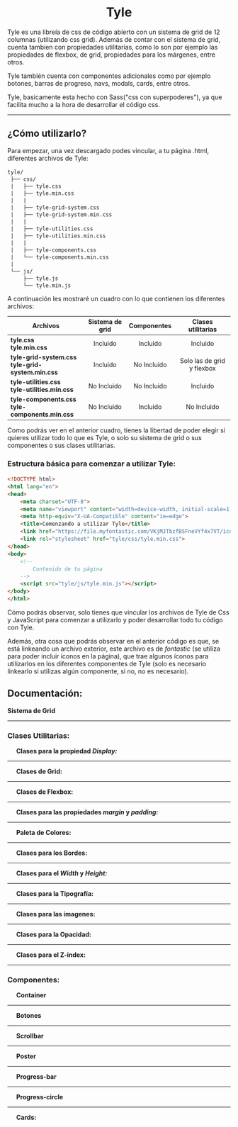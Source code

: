 <h1 align="center">Tyle</h1>
 Tyle es una libreía de css de código abierto con un sistema de grid de 12 columnas (utilizando css grid). Además de contar con el sistema de  grid, cuenta tambien con propiedades utilitarias, como lo son por ejemplo las propiedades de flexbox, de grid, propiedades para los márgenes, entre otros.
 
 Tyle también cuenta con componentes adicionales como por ejemplo botones, barras de progreso, navs, modals, cards, entre otros.

 Tyle, basicamente esta hecho con Sass("css con superpoderes"), ya que facilita mucho a la hora de desarrollar el código css.
 
---

## ¿Cómo utilizarlo?
 Para empezar, una vez descargado podes vincular, a tu página .html, diferentes archivos de Tyle:
 ```
 tyle/ 
  ├── css/
  |   ├── tyle.css
  |   ├── tyle.min.css
  |   |
  |   ├── tyle-grid-system.css
  |   ├── tyle-grid-system.min.css
  |   |
  |   ├── tyle-utilities.css
  |   ├── tyle-utilities.min.css
  |   |
  |   ├── tyle-components.css
  |   └── tyle-components.min.css
  |
  └── js/
      ├── tyle.js
      └── tyle.min.js
 ```
 A continuación les mostraré un cuadro con lo que contienen los diferentes archivos:
 
 |                       Archivos                          | Sistema de grid  | Componentes |     Clases utilitarias     |
 | ------------------------------------------------------- |:---------------: | :---------: | :------------------------: |
 | **tyle.css**<br>**tyle.min.css**                        |     Incluido     |  Incluido   |          Incluido          |
 | **tyle-grid-system.css**<br>**tyle-grid-system.min.css**|     Incluido     | No Incluido | Solo las de grid y flexbox |
 | **tyle-utilities.css**<br>**tyle-utilities.min.css**    |    No Incluido   | No Incluido |          Incluido          |
 | **tyle-components.css**<br>**tyle-components.min.css**  |    No Incluido   |   Incluido  |         No Incluido        |
 
 Como podrás ver en el anterior cuadro, tienes la libertad de poder elegir si quieres utilizar todo lo que es Tyle, o solo su sistema de grid o sus componentes o sus clases utilitarias.
 
 ### Estructura básica para comenzar a utilizar Tyle:
 
  ```html
  <!DOCTYPE html>
  <html lang="en">
  <head>
      <meta charset="UTF-8">
      <meta name="viewport" content="width=device-width, initial-scale=1.0">
      <meta http-equiv="X-UA-Compatible" content="ie=edge">
      <title>Comenzando a utilizar Tyle</title>
      <link href="https://file.myfontastic.com/VKjMJTbzfBSFneVYf4x7VT/icons.css" rel="stylesheet">    
      <link rel="stylesheet" href="tyle/css/tyle.min.css">
  </head>
  <body>
      <!-- 
          Contenido de tu página
      -->
      <script src="tyle/js/tyle.min.js"></script>
  </body>
  </html>
  ```
  Cómo podrás observar, solo tienes que vincular los archivos de Tyle de Css y JavaScript para comenzar a  utilizarlo y poder desarrollar todo tu código con Tyle.
  
  Además, otra cosa que podrás observar en el anterior código es que, se está linkeando un archivo exterior, este archivo es de *fontastic* (se  utiliza para poder incluir íconos en la página), que trae algunos íconos para utilizarlos en los diferentes componentes de Tyle (solo es  necesario linkearlo si utilizas algún componente, si no, no es necesario).
 
## Documentación:

 <details>
  <summary style="cursor: pointer; display: inline-block; outline: 0;"><strong>Sistema de Grid</strong></summary>

  Para empezar, Tyle cuenta con un sistema de grid de 12 columnas. Dicho sistema esta hecho con Css grid.
  
  Para utilizar el sistema de grid debes crear un div con la clase ***row***, y allí dentro del div ponés los distintos componenetes con sus respectivas clases del sistema de grid. Dichas clases que le debes poner a los hijos del div con la clase *row* son las diferentes clases de columnas que las indicas con la clase ***col-*** y luego del guión le indicas cuantas columnas querés que ocupe tu elemento. Tal como se   muestra en el siguiente bloque de código:
  
  Html:
  ```html
    <div class="row">
        <div class="col-1">Una columna</div>
        <div class="col-2">Dos columnas</div>
        <div class="col-3">Tres columnas</div>
        <div class="col-4">Cuatro columnas</div>
        <div class="col-5">Cinco columnas</div>
        <div class="col-6">Seis columnas</div>
        <div class="col-7">Siete columnas</div>
        <div class="col-8">Ocho columnas</div>
        <div class="col-9">Nueve columnas</div>
        <div class="col-10">Diez columnas</div>
        <div class="col-11">Once columnas</div>
        <div class="col-12">Doce columnas</div>
    </div>
  ```
  Con un poco de estilos css (indicándole a los contenedores una altura, un color de fondo, un color al texto, un centrado total al texto, una separación entre los divs, que cada contenedor valla debajo y no al lado, etc...)  obtenés el siguiente resultado:
  
  ![Grid sistem](/images/grid-sistem.png "Grid sistem")
  
  Sin embargo, esto no es todo acerca del sistema de grid, ya que Tyle cuenta con un sistema de grid totalmente responsive.
  Estas clases para el responsive de los elementos se definen de la siguiente manera:

  ***col*-(a partir de que medida ocupa dichas columnas)-(Número de columnas a ocupar)**

  Las medidas utilizadas en Tyle son las siguientes: 
  
  | Clase | Desde  |   Hasta   |
  | ----- |:-----: |  :-----:  |
  | *xs*  | 480px  |  639px    |
  | *sm*  | 640px  |  767px    |
  | *md*  | 768px  |  1023px   |
  | *lg*  | 1024px |  1365px   |
  | *xl*  | 1366px | + 1366px  |
  
  Por lo tanto podés formar clases como por ejemplo:

  *col-xs-12* (va a ocupar 12 columnas desde 480px para arriba)

  *col-sm-6* (va a ocupar 6 columnas desde 640px para arriba)

  *col-md-4* (va a ocupar 4 columnas desde 768px para arriba)

  *col-lg-3* (va a ocupar 3 columnas desde 1024px para arriba)
  
  Si no pones la medida en la clase col, quiere decir que siempre va a ocupar las columnas que le indiques, al menos que le agregues otra clase   con la medida.
  Ejemplo:
  ```html
  <div class="row">
      <div class="col-12 col-md-4 col-lg-3"></div>
  </div>
  ```
  En este ejemplo, el div va a ocupar 12 columnas hasta 768px, debido a que a partir de 768px ocupará 4 columnas, y a partir de 1024px ocupará  3  columnas.
  
  Y así podes seguir y formar todas las combinaciones que quieras segun lo necesite tu página.

  #### Start Column:

   Tyle también cuenta con clases para que puedas elegir a partir de que columna empieza el div.
   Dicha clase se llama de la siguientes maneras:
   ***start-(A partir de que columna empieza)***
   O también podes elegir a partir de que medida empezará en la columna que elijas, poniendo la clase de la siguiente forma:
   ***start-(A partir de que medida)-(A partir de que columna empieza)***
 
   Las medidas son las mismas que las mencionadas anteriormente (xs, sm, md, lg, xl).
   
   En el siguiente ejemplo podrás observar mejor lo mencionado anteriormente:
   
   Html
   ```html
   <div class="row">
       <div class="col-5 start-5">Comienza en la columna 5</div>
       <div class="col-8 start-2">Comienza en la columna 2</div>
       <div class="col-9 start-3">Comienza en la columna 3</div>    
   </div>
   ```
   Resultado:
   
   ![Start Column](/images/start-col.png "Start Column")
   
   Como podrás observar (con la ayuda del inspector de google Chrome) que cada div comienza donde se lo indiques.
 </details>

 ---

 ### Clases Utilitarias:

  <details style="padding-left: 20px">
   <summary style="cursor: pointer; display: inline-block; outline: 0;"><strong>Clases para la propiedad <em>Display:</em></strong></summary>

   La propiedad ***display*** especifica el comportamiento de visualización de un elemento. Dicha propiedad se le puede aplicar a cualquier elemento. Esta propiedad puede aceptar muchos valores diferentes. Tyle tiene clases para los valores más importantes. Estos valores son:
       <ul>
        <li> <em><strong>inline</strong></em>: Este valor hace que la caja de un elemento se de linea, y por lo tanto solo ocupa el espacio necesario para mostrar sus contenidos.       
            <img src="/images/display-inline.png" alt="Display" style="display: block;" /> 
        </li>
        <li> <em><strong>block</strong></em>: Este valor hace que la caja de un elemento se de bloque, y por lo tanto ocupa todo el espacio disponible hasta el final de su linea, aunque sus contenidos puedan no ocupar todo el sitio. 
            <img src="/images/display-block.png" alt="Display" style="display: block;" />         
        </li>
        <li> <em><strong>inline-block</strong></em>: Este valor crea cajas que son de bloque y de linea simultaneamente.  Una caja de tipo inline-block se comporta como si fuera de bloque, pero respecto a los elementos que la rodean es una caja en línea.
            <img src="/images/display-inline-block.png" alt="Display" style="display: block;" />         
        </li>
        <li> <em><strong>list-item</strong></em>: Este valor hace que cualquier elemento de cualquier tipo al que se le aplique se muestre como si fuera un elemento de una lista.
            <img src="/images/display-list-item.png" alt="Display" style="display: block;" />         
        </li>    
        <li> <em><strong>flex</strong></em>: Este valor define un contenedor flexible; en línea o bloque dependiendo del valor dado. Permite un contexto flexible para todos sus hijos directos. Al definir este valor a un contenedor se genera lo siguiente: 
            <img src="/images/flexbox.png" alt="Flexbox" style="display: block;" />
            <ul style="margin-left: 30px">
                <li><em><strong>main axis</strong></em>: El eje principal de un contenedor flexible es el *main axis* a lo largo del cual se disponen los elementos flexibles. No es necesariamente horizontal; depende de la propiedad *flex-direction*.</li>
                <li><em><strong>main-start | main-end</strong></em>: Los elementos flexibles se colocan dentro del contenedor comenzando desde el *main-axis* y hasta el *main-end*.</li>
                <li><em><strong>main size</strong></em>:  El ancho o la altura de un elemento flexible se define por cualquier que esté en la dimensión principal, y es el tamaño *main size*. La propiedad de tamaño principal del elemento Flex es la propiedad 'ancho' o 'alto', cualquiera que esté en la dimensión principal.</li>
                <li><em><strong>cross axis</strong></em>: El eje perpendicular al *main axis* se llama *cross axis*. Su dirección depende de la dirección del *main axis*.</li>
                <li><em><strong>cross-start | cross-end</strong></em>: Las líneas flexibles se llenan con elementos y se colocan en el contenedor comenzando en el lado de *cross start* del contenedor flexible y yendo hacia el lado del *cross end*.</li>
                <li><em><strong>cross size</strong></em>: El ancho o la altura de un elemento flexible, cualquiera que esté en la dimensión transversal, es el *cross size* del artículo. La propiedad de tamaño cruzado es cualquiera de 'ancho' o 'altura' que esté en la dimensión transversa.</li>            
            </ul>
            <img src="/images/display-flex.png" alt="Display" style="display: block;" />             
        </li>
        <li> <em><strong>inline-flex</strong></em>: Establece un contenedor de ítems flexible en línea, de forma equivalente a inline-block.
            <img src="/images/display-inline-flex.png" alt="Display" style="display: block;" />         
        </li>
        <li> <em><strong>grid</strong></em>: Define al elemento como una grilla. Por si sola, esta propiedad no hace nada, si no que va en conjunto de otras propiedades. Se debe aplicar a un contenedor y, así el contendedor y todos sus hijos directos podrán recibir propiedades de grid.
            <img src="/images/display-grid.png" alt="Display" style="display: block;" />         
        </li>
        <li> <em><strong>inline-grid</strong></em>: Establece un contenedor de grid en línea, de forma equivalente a inline-block.
            <img src="/images/display-inline-grid.png" alt="Display" style="display: block;" />         
        </li>
        <li> <em><strong>none</strong></em>: Este valor hace que el elemento al que se le aplica no genere ninguna caja. El resultado es que el elemento desaparece por completo de la página y no ocupa sitio, por lo que los elementos adyacentes ocupan su lugar. Si se utiliza la propiedad *display: none* sobre un elemento, todos sus descendientes también desaparecen por completo de la página.
            <img src="/images/display-none.png" alt="Display" style="display: block;" />         
         </li>
       </ul>
   Para indicar una clase para la propiedad *display*, debes poner la clase de la siguiente manera:
   
   ***d-(valor)***
   
   Los valores son los mencionados anteriormente (inline, block, inline-block, list-item, flex, inline-flex, grid,  inline-grid, none).

   Estas diferentes clases para la propiedad *display* cuentan con las diferentes clases para el responsive. Estas clases para el responsive son las mencionadas anteriormente (ver sistema de grid).
   Para indicar estas clases se hace de la siguiente manera:

   ***d-(medida responsive)-(valor)***
 
   Como podrás saber, las *medidas responsive* son *xs*, *sm*, *md*, *lg* y *xl*; y los valores son *inline*,   *block*, *inline-block*, *list-item*, *flex*, *inline-flex*, *grid*, *inline-grid* y *none*.
   Ya con esto, puedes hacer todas las convinaciones que tu pagina requiera. 
  </details>

  ---

  <details style="padding-left: 20px">
   <summary style="cursor: pointer; display: inline-block; outline: 0;"><strong>Clases de Grid:</strong></summary>

   - #### Grid Gap:

     La proppiedad ***grid-gap*** se puede aplicar solamente a los componentes que tengan la propiedad *display: grid*.
     Grid gap se refiere a la separación que hay entre las columnas y filas que se encuentran dentro del componente que tenga la propiedad    display: grid.
    
     Como podrás ver en la siguiente imagen, el contenedor (con la clase *row*) no tiene la propiedad *grid-gap*, y por lo tanto no hay ninguna separación entre sus columnas y filas.
     ![Sin Grid Gap](/images/grid-gap-0.png "Sin Grid Gap")
    
     En cambio, en la siguiente imagen, el contenedor si tiene la propiedad *grid-gap*, y por la tanto se genera una separación entre sus     columnas y filas.
     ![Con Grid Gap](/images/grid-gap-1.png "Con Grid Gap")
    
     Tyle cuenta con clases para el *grid-gap*. Estas calses se llaman de la siguiente manera:
     **grid-gap-(número)**
     El numero que va luego de *grid-gap-* puede ir del 0 hasta al 10. Cuanto mas grande sea el número, habrá una mayor separación entre   columnas y filas.
   
   - #### Order:

     La propiedad ***order*** sirve para indicarle un orden al componente que tenga dicha propiedad. Solo se le puede aplicar a los hijos     directos de los componentes que tengan la propiedad *display: grid* o la propiedad *display: flex*. La propiedad *order* solor acepta     números, y estos números pueden ser tanto positivos, como negativos. El valor por defecto de la propiedad *order* es 0.
     Tyle cuenta con clases para la propiedad *order*, y dicahs clases se indican de la siguiente forma:
     ***order-(número)***
     El número, que va luego de *order-*, puede ir desde -6 hasta 6.
     
     Ejemplo:
     ```html
     <div class="row">
         <div class="col-4">Elemento Nº 1</div>
         <div class="col-4">Elemento Nº 2</div>
         <div class="col-4">Elemento Nº 3</div>
         <div class="col-4">Elemento Nº 4</div>
         <div class="col-4">Elemento Nº 5</div>
         <div class="col-4">Elemento Nº 6</div>
         <div class="col-4">Elemento Nº 7</div>
         <div class="col-4">Elemento Nº 8</div>
         <div class="col-4">Elemento Nº 9</div>
         <div class="col-4">Elemento Nº 10</div>
         <div class="col-4">Elemento Nº 11</div>
         <div class="col-4">Elemento Nº 12</div>
     </div>
     ```
     
     Resultado:
     ![Sin la propiedad order](/images/order-0.png "Sin la propiedad order")
     
     Como podrás ver en la anterior imagen, los elementos no tienen la propiedad *order*, y por lo tanto, están ubicados  según su posición en   el html.
     
     En cambio, en la siguiente situación, los elementos tienen la propiedad *order*, y ya no se posicionan según están ubicados en el html, si no que se posicionan según la propiedad order
     
     ```html
     <div class="row">
         <div class="col-4 order--3">Elemento Nº 1</div>
         <div class="col-4 order--1">Elemento Nº 2</div>
         <div class="col-4 order-1">Elemento Nº 3</div> 
         <div class="col-4 order--2">Elemento Nº 4</div> 
         <div class="col-4 order-3">Elemento Nº 5</div>
         <div class="col-4 order-2">Elemento Nº 6</div>
         <div class="col-4 order--6">Elemento Nº 7</div>
         <div class="col-4 order--4">Elemento Nº 8</div>
         <div class="col-4 order-6">Elemento Nº 9</div> 
         <div class="col-4 order-5">Elemento Nº 10</div>
         <div class="col-4 order--5">Elemento Nº 11</div>
         <div class="col-4 order-4">Elemento Nº 12</div>
     </div>
     ```
     
     Resultado:
     ![Con la propiedad order](/images/order-1.png "Con la propiedad order")
   
   - #### Justify Items:

     Esta propiedad ***justify-items*** se le debe aplicar (en el caso de grid) a los contenedores que tengan la propiedad *display: grid*. Lo que hace esta propiedad es alinear el contenido dentro de un elemento de la cuadrícula a lo largo  del eje de la fila. Dicha propiedad  puede  tener los siguientes valores:
   
     <ul>
       <li> <em>start:</em> Alinea el contenido en el extremo izquierdo del área de la cuadrícula.</li>
       <img src="/images/justify-items-1.png" alt="Justify Items" style="display: block;" />
       <li> <em>end:</em> Alinea el contenido en el extremo derecho del área de la cuadrícula.</li>
       <img src="/images/justify-items-2.png" alt="Justify Items" style="display: block;" />
       <li> <em>center:</em> Alinea el contenido en el centro del área de la cuadrícula.</li>
       <img src="/images/justify-items-3.png" alt="Justify Items" style="display: block;" />
       <li> <em>stretch:</em> Rellena toda la altura del área de la cuadrícula (este es el valor predeterminado).</li>
       <img src="/images/justify-items-4.png" alt="Justify Items" style="display: block;" />
     </ul>
    
     Tyle cuenta con clases para estas propiedades. Para indicar dicahs clases se hace de la siguiente manera:
   
     ***g-justify-items-(valor)***
   
     La *g-* es para diferenciar las clases de grid de las de flexbox, ya que en flexbox hay propiedades con el mismo nombre  pero diferente   valor. Y los *valores* son los mencionados anteriormente (start, end, center, stretch).
   
   - #### Align Items:

     Esta propiedad ***align-items*** se le debe aplicar (en el caso de grid) a los contenedores que tengan la propiedad *display: grid*. Lo   que hace esta propiedad es alinear el contenido dentro de un elemento de la cuadrícula a lo largo del eje de la columna. Dicha propiedad  puede tener los siguientes valores:
     <ul>
       <li> <em>start</em>: Alinea el contenido en la parte superior del área de la cuadrícula.</li>
       <img src="/images/align-items-1.png" alt="Align Items" style="display: block;" />
       <li> <em>end</em>: Alinea el contenido en la parte inferior del área de la cuadrícula.</li>
       <img src="/images/align-items-2.png" alt="Align Items" style="display: block;" />
       <li> <em>center</em>: Alinea el contenido en el centro del área de la cuadrícula.</li>
       <img src="/images/align-items-3.png" alt="Align Items" style="display: block;" />
       <li> <em>stretch</em>: Rellena todo el ancho del área de la cuadrícula (este es el valor por defecto).</li>
       <img src="/images/justify-items-4.png" alt="Align Items" style="display: block;" />
     </ul>
     Tyle cuenta con clases para estas propiedades. Para indicar dichas clases se hace de la siguiente manera:
    
     ***g-align-items-(valor)***
    
     Los *valores* son los mencionados anteriormente (start, end, center, stretch).
   
   - #### Justify Content:

     Esta propiedad ***justify-content*** se le debe aplicar (en el caso de grid) a los contenedores que tengan la propiedad  *display: grid*.  Lo  que hace esta propiedad es alinear el todo el contenido de la cuadrícula dentro del contenedor de la  cuadrícula. Esta propiedad alinea la cuadrícula a lo largo del eje de la fila. Dicha propiedad puede tener los  siguientes valores:
     <ul>
       <li> <em>start:</em> Alinea la cuadrícula con el extremo izquierdo del contenedor de la cuadrícula.</li>
       <img src="/images/justify-content-1.png" alt="Justify Content" style="display: block;" />
       <li> <em>end:</em> Alinea la grilla con el extremo derecho del contenedor de la grilla.</li>
       <img src="/images/justify-content-2.png" alt="Justify Content" style="display: block;" />
       <li> <em>center:</em> Alinea la cuadrícula en el centro del contenedor de la cuadrícula.
       <img src="/images/justify-content-3.png" alt="Justify Content" style="display: block;" />
       <li> <em>stretch:</em> Cambia el tamaño de los elementos de la grilla para permitir que la grilla ocupe todo el ancho del contenedor de la grilla.</li>
       <img src="/images/justify-content-4.png" alt="Justify Content" style="display: block;" />
       <li> <em>space-between:</em> Coloca una cantidad par de espacio entre cada elemento de la cuadrícula, sin espacio en los extremos.</li>
       <img src="/images/justify-content-5.png" alt="Justify Content" style="display: block;" />
       <li> <em>space-around:</em> Coloca una cantidad par de espacios entre cada elemento de la grilla, con espacios de la mitad de tamaño enlos extremos.</li>
       <img src="/images/justify-content-6.png" alt="Justify Content" style="display: block;" />
       <li> <em>space-evenly:</em> Coloca una cantidad igual de espacio entre cada elemento de la cuadrícula, incluidos los extremos.</li>
       <img src="/images/justify-content-7.png" alt="Justify Content" style="display: block;" />
     </ul>
    
     Tyle cuenta con clases para estas propiedades. Para indicar dichas clases se hace de la siguiente manera:
    
     ***g-justify-content-(valor)***
    
     Los *valores* son los mencionados anteriormente (start, end, center, stretch, beetween, around, evenly).
   
   - #### Align Content:

     Esta propiedad ***align-content*** se le debe aplicar (en el caso de grid) a los contenedores que tengan la propiedad *display: grid*. Lo que hace esta propiedad es esestablecer la alineación de la cuadrícula dentro del contenedor de la cuadrícula. Esta propiedad alinea la   cuadrícula a lo largo del eje de la columna. Dicha propiedad puede tener los siguientes valores:
     <ul>
       <li> <em>start:</em> Alinea la cuadrícula con la parte superior del contenedor de la cuadrícula.</li>
       <img src="/images/align-content-1.png" alt="Align Content" style="display: block;" />
       <li> <em>end:</em> Alinea la grilla con la parte inferior del contenedor de la grilla.</li>
       <img src="/images/align-content-2.png" alt="Align Content" style="display: block;" />
       <li> <em>center:</em> Ainea la cuadrícula en el centro del contenedor de la cuadrícula.</li>
       <img src="/images/align-content-3.png" alt="Align Content" style="display: block;" />
       <li> <em>stretch:</em> Cambia el tamaño de los elementos de la grilla para permitir que la grilla ocupe toda la  altura del contenedor  de la grilla.</li>
       <img src="/images/align-content-4.png" alt="Align Content" style="display: block;" />
       <li> <em>space-between:</em> Coloca una cantidad par de espacio entre cada elemento de la cuadrícula, sin espacio en los extremos.</li>
       <img src="/images/align-content-5.png" alt="Align Content" style="display: block;" />
       <li> <em>space-around:</em> Coloca una cantidad par de espacios entre cada elemento de la grilla, con espacios de la  mitad de tamañoen   los extremos.</li>
       <img src="/images/align-content-6.png" alt="Align Content" style="display: block;" />
       <li> <em>space-evenly:</em> Coloca una cantidad igual de espacio entre cada elemento de la cuadrícula, incluidos los extremos.</li>
       <img src="/images/align-content-7.png" alt="Align Content" style="display: block;" />
     </ul>
    
     Tyle cuenta con clases para estas propiedades. Para indicar dichas clases se hace de la siguiente manera:
    
     ***g-align-content-(valor)***
    
     Los *valores* son los mencionados anteriormente (start, end, center, stretch, beetween, around, evenly).
   
   - #### Justify Self:

     Esta propiedad ***justify-self*** se le debe aplicar (en el caso de grid) a los contenedores que tengan la propiedad *display: grid*. Lo  que  hace esta propiedad es alinear el contenido dentro de un elemento de la cuadrícula a lo largo  del eje de la fila. Este valor se   aplica al contenido dentro de un único elemento de la grilla. Dicha propiedad puede  tener los siguientes valores:
     <ul>
       <li> <em>start:</em> Alinea el contenido en el extremo izquierdo del área de la cuadrícula.</li>
       <img src="/images/justify-self-1.png" alt="Justify Self" style="display: block;" />
       <li> <em>end:</em> Alinea el contenido en el extremo derecho del área de la cuadrícula.</li>
       <img src="/images/justify-self-2.png" alt="Justify Self" style="display: block;" />
       <li> <em>center:</em> Alinea el contenido en el centro del área de la cuadrícula.</li>
       <img src="/images/justify-self-3.png" alt="Justify Self" style="display: block;" />
       <li> <em>stretch:</em> Rellena todo el ancho del área de la cuadrícula (este es el valor por defecto).</li>
       <img src="/images/justify-self-4.png" alt="Justify Self" style="display: block;" />
     </ul>
   
     Tyle cuenta con clases para estas propiedades. Para indicar dicahs clases se hace de la siguiente manera:
   
     ***g-justify-self-(valor)***
   
     Los *valores* son los mencionados anteriormente (start, end, center, stretch).
  
   - #### Align Self:

     Esta propiedad ***align-self*** se le debe aplicar (en el caso de grid) a los contenedores que tengan la propiedad *display: grid*. Lo que hace esta propiedad es alinear el contenido dentro de un elemento de la cuadrícula a lo largo del eje de la columna. Este valor se aplica al contenido dentro de un único elemento de la grilla. Dicha propiedad puede tener los siguientes valores:
     <ul>
       <li> <em>start:</em> Alinea el contenido en la parte superior del área de la cuadrícula.</li>
       <img src="/images/align-self-1.png" alt="Align Self" style="display: block;" />
       <li> <em>end:</em> Alinea el contenido en la parte inferior del área de la cuadrícula.</li>
       <img src="/images/align-self-2.png" alt="Align Self" style="display: block;" />
       <li> <em>center:</em> Alinea el contenido en el centro del área de la cuadrícula.</li>
       <img src="/images/align-self-3.png" alt="Align Self" style="display: block;" />
       <li> <em>stretch:</em> Rellena toda la altura del área de la cuadrícula (este es el valor predeterminado).</li>
       <img src="/images/align-self-4.png" alt="Align Self" style="display: block;" />
     </ul>
   
     Tyle cuenta con clases para estas propiedades. Para indicar dicahs clases se hace de la siguiente manera:
   
     ***g-align-self-(valor)***
   
     Los *valores* son los mencionados anteriormente (start, end, center, stretch).
  </details>

  ---

  <details style="padding-left: 20px">
   <summary style="cursor: pointer; display: inline-block; outline: 0;"><strong>Clases de Flexbox:</strong></summary>

   - #### Flex Direction:

     La propiedad ***flex-direction*** establece la dirección de un elemento flexible dentro de un contenedor (es decir que el contenedor tenga la propiedad *display: flex*).
   
     La propiedad *flex-direction* puede tener los siguientes valores:
     <li> <em>row:</em> Este es el valor por defecto. Los elementos flexibles se muestran horizontalmente, como una fila</li>
     <li> <em>row reverse:</em> Los elementos flexibles se muestran horizontalmente, como una fila, pero en orden invertido</li>
     <li> <em>Column:</em> Los elementos flexibles se muestran verticalmente, como una columna</li>
     <li> <em>Column reverse:</em> Los elementos flexibles se muestran verticalmente, como una columna, pero en orden invertido</li>
   
     En la siguiente imagen podrás apreciar mejor esta propiedad:
   
     <img src="/images/flex-direction.png" alt="Flex direction" style="display: block;" />
   
     Tyle ya cuenta con clases para dicha propiedad, y estas clases se indican de la siguiente manera:
   
     ***f-flex-direction-(valor)***
   
     Todas las clases de flexbox que siguen a continuación y, estas mismas clases también, llevan una *f-* delante de la clase para   diferenciarlas   de las clases de css grid, que tienen la misma propiedad pero diferentes valores. Los valores que van luego de   *f-flex-direction-* son los   mencionados anteriormente (row, row-reverse, col, col-reverse).
  
   - #### Flex Wrap:

     La propiedad ***flex-wrap*** solo se le puede aplicar a los contenedores que tengan la propiedad *display: flex;*. Esta propiedad   *flex-wrap*,especifica si los elementos flexibles deben ajustarse o no. Como ya fue mencionado anteriormente, lo que hace la propiedad   *dispaly: flex* es poner todos sus elementos hijos en una sola linea, a pesar de que no entren, al no entrar, se disminuye el tamaño de los  elementos hijos para  que puedan entrar. Si tu no quieres que esto ocurra, debes utilizar la propiedad *flex-wrap*, que solo acepta los   siguientes valores:
    
     <li> <em>nowrap:</em> Este es el valor por defecto, y por lo tanto, los elementos hijos se ajustarán al contenido de ser necesario.</li>
     <li> <em>wrap:</em> Este valor especifica que si los elementos hijos, del contenedor flexible, no entran, se irán a la siguiente   fila/columna (según el <em>flex-direction</em>), generando de esta manera un contenedor flexible de líneas multiples.</li>
     <li> <em>wrap-reverse:</em> Este valor especifica lo mismo que el valor <em>wrap</em>, solo que revierte los elementos.</li>
    
     En la siguiente imagen podrás apreciar mejor la propiedad *flex-wrap*:
     <img src="/images/flex-wrap.png" alt="Flex Wrap" style="display: block;" />
    
     Tyle ya cuenta con clases para dicha propiedad, y estas clases se indican de la siguiente manera:
    
     ***f-flex-wrap-(valor)***
    
     Los valores que van luego de *f-flex-wrap-* son los mencioandos anteriormente (no-wrap, wra, wrap-reverse).
  
   - #### Flex Grow:

     La propiedad ***flex-grow*** solo se le puede aplicar a los hijos de los contenedores que tengan lo propiedad *display: flex*. Esta  propiedad  *flex-grow* especifica la capacidad de que un elemento flexible crezca si es posible. Esta propiedad acepta cualquier número  positivo, y  funciona de la siguiente manera:
     Lo que hace es calcular el espacio disponible, y darselos a los que tengan esta propiedad según el valor que tengan.
     Por ejemplo: Si hay un elemento que tenga un *flex-grow: 1* y otro tiene un *flex-grow: 3*, se calcula el espacio disponible y lo divide  entre 4, ya que suma el valor de esta propiedad de cada elemento del contenedor, y le da 3/4 partes al segundo elemento y 1/4 parte al  primer elemento.
  
     En el siguiente ejemplo entenderás esto mejor:
     <img src="/images/flex-grow-1.png" alt="Flex Grow" style="display: block;" />
     <img src="/images/flex-grow-2.png" alt="Flex Grow" style="display: block;" />
   
     Como habrás podido observar, al primer elemento se le ha agregado la propiedad *flex-grow* y ha crecido según el espacio disponible que   había.
   
     Una vez más, Tyle ya cuenta con clases para esta propiedad, y se indican de la siguiente manera: 
   
     ***f-flex-grow-(número)*** 
   
     El número que va luego de *f-flex-grow* puede ir del 1 al 5.
   
   - #### Flex Shrink: 

     La propiedad ***flex-shrink*** solo se le puede aplicar a los contenedores que tengan la propiedad *display: flex;*. Esta propiedad    *flex-shrink* especifica la capacidad de que un elemento flexible se encoja. Esta propiedad acepta cualquier número positivo. Esta  propiedad, funciona de una manera muy similar a *flex-grow*, pero con resultado opuesto.
     En el siguiente ejemplo lo podrás entender mejor:
     <img src="/images/flex-shrink-1.png" alt="Flex Shrink" style="display: block;" />
     Como podrás observar, los 4 elementos no entran en el container.
     Pero aplicando un *flex-shrink* al primer elemento sucede lo siguiente:
     <img src="/images/flex-shrink-2.png" alt="Flex Shrink" style="display: block;" /> 
     Al aplicarle un *flex-shrink* al primer elemento, este se encojió dandole más espacio a los demás elementos.
  
     Tyle ya cuenta con clases para esta propiedad, y se indican de la siguiente manera:
     
     ***f-flex-shrink-(número)*** 
   
     El número que va luego de *f-flex-shrink* puede ir del 1 al 5.
 
   - #### Order:

     La propiedad ***order*** también se puede utilizar en los elementos hijos de un contenedor que tenga la propiedad *display: flex*, y esta  propiedad *order* es la misma que la mencionada anteriormente (en las calses de grid), y funciona exactamente de la misma manera.
 
   - #### Align Items:

     Esta propiedad ***align-items*** se le debe aplicar (en el caso de flexbox) a los contenedores que tengan la propiedad *display: flex*. La propiedad *align-items* define el comportamiento predeterminado de cómo se colocan los elementos flexibles a lo largo del eje transversal  en la línea actual. Dicha propiedad puede tener los siguientes valores:
     <ul>
       <li> <em>flex-start</em>: Alinea el contenido en la parte superior del eje transversal.</li>
       <li> <em>flex-end</em>: Alinea el contenido en la parte inferior del eje transversal.</li>
       <li> <em>center</em>: Alinea el contenido en el centro del eje transversal.</li>
       <li> <em>baseline</em>: Las lineas base de los elementos están alineados.</li>
       <li> <em>stretch</em>: Los elementos se estiran hasta llenar todo el contenedor (este es el valor por defecto).</li>
     </ul>
     <img src="/images/f-align-items.png" alt="Align Items" style="display: block;" /> 
    
     Tyle cuenta con clases para estas propiedades. Para indicar dichas clases se hace de la siguiente manera:
    
     ***f-align-items-(valor)***
    
     Los *valores* son los mencionados anteriormente (start, end, center, baseline, stretch).
   
   - #### Justify Content:

     Esta propiedad ***justify-content*** se le debe aplicar (en el caso de flexbox) a los contenedores que tengan la propiedad *display:  flex*. Lo  que hace esta propiedad es alinear a lo largo del eje principal. Ayuda a distribuir el espacio libre que sobra cuando todos los elementos flexibles de una línea son inflexibles o flexibles, pero han alcanzado su tamaño máximo. También ejerce algún control sobre la   alineación de los elementos cuando se desbordan la línea. Dicha propiedad puede tener los  siguientes valores:
     <ul>
       <li> <em>flex-start:</em> Alinea el contenido hacia la linea de inicio del contenedor flexible.</li>
       <li> <em>flex-end:</em> Alinea el contenido hacia la linea de fin del contenedor flexible.</li>
       <li> <em>center:</em> Alinea el contenido hacia la linea del centro del contenedor flexible. </li>
       <li> <em>space-between:</em> Distribuye el contenido de manera uniforme. El primer elemento va hacia la linea de inicio y, el último   hacia la linea de fin.</li>
       <li> <em>space-around:</em> Distribuye el contenido de manera uniforme con espacios entre los elementos. Estos espacios son de la   mitad de tamaño en los extremos.</li>
       <li> <em>space-evenly:</em>  Distribuye el contenido de manera uniforme con espacios exactamente iguales (tanto al inicio como al final) entre los elementos. </li>
     </ul>
     <img src="/images/f-justify-content.png" alt="Justify Content" style="display: block;" /> 
  
     Tyle cuenta con clases para estas propiedades. Para indicar dichas clases se hace de la siguiente manera:
    
     ***f-justify-content-(valor)***
    
     Los *valores* son los mencionados anteriormente (start, end, center, beetween, around, evenly).
   
   - #### Align Content:

     Esta propiedad ***align-content*** se le debe aplicar (en el caso de flexbox) a los contenedores que tengan la propiedad *display: flex*. Esta propiedad alinea las líneas de un contenedor flexible dentro del contenedor flexible cuando hay espacio adicional en el eje   transversal. Dicha propiedad puede tener los siguientes valores:
     <ul>
       <li> <em>flex-start:</em> Alinea el contenido en la linea de inicio del eje transversal.</li>
       <li> <em>flex-end:</em> Alinea el contenido en la linea de fin del eje transversal.</li>
       <li> <em>center:</em> Alinea el contenido en el centro del eje transversal.</li>
       <li> <em>space-between:</em> Distribuye el contenido de manera uniforme en el eje transversal. El primer elemento va hacia la linea de   inicio del eje transversal y, el último hacia la linea de fin del eje transversal.</li>
       <li> <em>space-around:</em> Distribuye el contenido de manera uniforme en el eje transversal con espacios entre los elementos. Estos   espacios son de la mitad de tamaño en los extremos.</li>
       <li> <em>stretch:</em> Este es el valor por defecto. Las líneas se estiran para ocupar el espacio restante.</li>
     </ul>
     <img src="/images/f-align-content.png" alt="Align Content" style="display: block;" /> 
  
     Tyle cuenta con clases para estas propiedades. Para indicar dichas clases se hace de la siguiente manera:
     
     ***f-align-content-(valor)***
    
     Los *valores* son los mencionados anteriormente (start, end, center, stretch, beetween, around).
   
   - #### Align Self:

     Esta propiedad ***align-self*** se le debe aplicar (en el caso de flexbox) a los hijos de los contenedores que tengan la propiedad    *display: flex*. Lo que  hace esta propiedad es alinear el elemento, al que se le aplique esta propiedad, en el eje transversal. Dicha   propiedad puede tener los siguientes valores:
     <ul>
       <li> <em>flex-start:</em> El elemento se alinea en la linea de inicio del eje transversal.</li>
       <li> <em>flex-end:</em>El elemento se alinea en la linea de fin del eje transversal.</li>
       <li> <em>center:</em> El elemento se alinea en el centro del eje transversal.</li>
       <li> <em>stretch:</em> El elemento ocupa toda la altura del eje transversal</li>
       <li> <em>baseline:</em> Se alinea con las lineas bases de los elementos</li>
       <li> <em>auto:</em> El elemento se alineará en función del valor predeterminado o el valor especificado para la propiedad  *align-items*. Este es el valor predeterminado.</li>
     </ul>
     <img src="/images/f-align-self.png" alt="Align Self" style="display: block;" /> 
    
     Tyle cuenta con clases para estas propiedades. Para indicar dicahs clases se hace de la siguiente manera:
     
     ***f-align-self-(valor)***
    
     Los *valores* son los mencionados anteriormente (start, end, center, stretch, baseline, auto).
  </details>

  ---

  <details style="padding-left: 20px">
   <summary style="cursor: pointer; display: inline-block; outline: 0;"><strong>Clases para las propiedades <em>margin</em> y <em>padding:</em></strong></summary>

   - #### Margin:

      La propiedad ***margin*** se utiliza para generar un espaciado entre los elementos, fuera de cualquier borde definido. Con css tenés control total sobre el *margin*. Existen propiedades para establecer el margin de cada lado de un elemento (arriba, derecha, abajo e izquierda).
      Las diferentes propiedades para el margin son:
      - *margin:* Establece un espaciado en los cuatro lados.
      - *margin-top:* Establece un espaciado en la parte de arriba del elemento.
      - *margin-right:* Establece un espaciado en la parte derecha del elemento.
      - *margin-bottom:* Establece un espaciado en la parte de abajo del elemento.
      - *margin-left:* Establece un espaciado en la parte izquierda del elemento. 

      Tyle ya cuenta con clases para estas propiedades. Dichas clases se indican de la siguiente manera:

      ***(propiedad Abreviada)-(Valor)***    

      Las propiedades abreviadas son ***m*** (para el *margin*), ***mt*** (para el *margin-top*), ***mr*** (para el *margin-right*), ***mb*** (para el *margin-bottom*) y ***ml*** (para el *margin-left*). Pero Tyle también tiene clases para establecer el *margin* en left y en right al mismo tiempo (***mx***) y para top y bottom (***my***). Los valores son: *0*, *1*, *2*, *3*, *4*, *5* y *auto*.

      En la siguiente imagen podrás observar las diferentes medidas para los *margins*:
       <img src="/images/margin.png" alt="Margin" style="display: block;" />      

   - #### Padding:
   
      La propiedad ***padding*** se utiliza para generar un espaciado alrededor del contenido de un elemento, dentro cualquier borde definido. Al igual que con ek *margin*, con css tenés control total sobre el *padding*. Existen propiedades para establecer el padding de cada lado de un elemento (arriba, derecha, abajo e izquierda).
      Las diferentes propiedades para el padding son:
      - *padding:* Establece un espaciado  dentro del contenido del elemento en los cuatro lados.
      - *padding-top:* Establece un espaciado dentro del contenido del elemento en la parte de arriba del elemento.
      - *padding-right:* Establece un espaciado dentro del contenido del elemento en la parte derecha del elemento.
      - *padding-bottom:* Establece un espaciado  dentro del contenido del elementoen la parte de abajo del elemento.
      - *padding-left:* Establece un espaciado dentro del contenido del elemento en la parte izquierda del elemento. 

      Tyle ya cuenta con clases para estas propiedades. Dichas clases se indican de la siguiente manera:

      ***(propiedad Abreviada)-(Valor)***    

      Las propiedades abreviadas son ***p*** (para el *padding*), ***pt*** (para el *padding-top*), ***pr*** (para el *padding-right*), ***pb*** (para el *padding-bottom*) y ***pl*** (para el *padding-left*). Pero Tyle también tiene clases para establecer el *padding* en left y en right al mismo tiempo (***px***) y para top y bottom (***py***). Los valores son: *0*, *1*, *2*, *3*, *4* y *5*. En la siguiente imagen podrás observar las diferentes medidas para los *paddings*:
       <img src="/images/padding.png" alt="Padding" style="display: block;" />   
  </details>
 
  ---

  <details style="padding-left: 20px">
   <summary style="cursor: pointer; display: inline-block; outline: 0;"><strong>Paleta de Colores:</strong></summary>

   Tyle cuenta con una paleta de colores. Estos colores pueden ser aplicados tanto al color de fondo, como al color del texto mediante clases de Tyle.

   - Colores:
    
   |     Nombre      |  Valor Hexadecimal  |
   | --------------  |:------------------: |
   | ***Primary***   |       #0576FA       |
   | ***Secondary*** |       #6E787D       |
   | ***Info***      |       #1EAAC8       |
   | ***Success***   |       #23C040       |
   | ***Warning***   |       #FABE0A       |
   | ***Danger***    |       #F53040       |
   | ***Light***     |       #F0F0F0       |
   | ***Dark***      |       #1E1E1E       |
   | ***White***     |       #FFFFFF       |
   | ***Black***     |       #000000       |

   Para indicar los diferentes colores de fondo o colores de texto, se deben indicar las clases de la siguiente manera:
   - Background Color:

     ***bg-(nombre del color)***

   - Color:

     ***color-(nombre del color)***

   
   Los nombres de los colores son los mencionados anteriormente en la tabla.
  </details>
     
  ---

  <details style="padding-left: 20px">
   <summary style="cursor: pointer; display: inline-block; outline: 0;"><strong>Clases para los Bordes:</strong></summary>

   La propeidad ***border*** le da un borde al elemento aplicado. Este borde puede ser de difrentes tipos, diferentes colores, puede tener diferentes anchos, las esquinas rendondeadas, etc.
   Tyle cuenta con algunas propiedades para los bordes. Estas propiedades con las que cuenta Tyle son el ***border-radius*** (funciona para redondear las esquinas) y el ***border-color***.

   Estas clases para los bordes se indican de las siguientes maneras:

   - #### Border Radius:
     
      ***b-radius-(valor)***

      Los valores son: *0*, *1*, *2*, *3*, *4*, *5*, *6* y *radius*
      Si querés que el *border-radius* se le aplique solo a un lado en específico, tenés que indicar el lado luego de la *b*, de la siguiente manera:
 
      ***b(lado)-radius-(valor)***

     Los diferentes lados son *tl* (top-left), *tr* (top-right), *bl* (bottom-left) y *br* (bottom-right).
                  
   - #### Border Color:
      La propiedad *border-color* se indica de la siguiente forma:
 
      ***b-(color)***
 
     Los diferentes colores son los mencionados anteriormente en la paleta de colores.
     También con Tyle podés indicar el color de un borde en específico de la siguiente manera:

     ***b(lado)-(color)***

     Los lados son *t* (top), *r* (right), *b* (bottom) y *l* (left).
     Es importante remarcar que las clases para el color del borde no funcionan si no se le indican antes un ancho y un estilo de borde (con las propiedades *border-width* y *border-style*)

     En las siguientes imágenes se muestra un ejemplo de los diferentes bordes: 

   <img src="/images/border-radius.png" alt="Border Radius" style="display: block;" />   
   <img src="/images/border-color.png" alt="Border Color" style="display: block;" />      
  </details>

  ---

  <details style="padding-left: 20px">
   <summary style="cursor: pointer; display: inline-block; outline: 0;"><strong>Clases para el <em>Width</em> y <em>Height:</em></strong></summary>

   Las propeidades ***width*** y ***height*** se utilizan para definir las dimensiones de un elemento. Estas propiedades permiten valores numéricos con sus respectivas unidades. La propiedad *width* se utiliza para definir el ancho de un elemento, mientras la propiedad *height* se utiliza para definir la altura de un elemento.
   Tyle cuenta con clases para estas propiedades, y se indican de la siguiente manera:

   *Height*: ***h-(valor)***  
   *Width*: ***w-(valor)***  
      
   Los valores que aceptan estas clases van del 0 al 100, siempre y cuando el número se multiplo de 5, es decir que los valores van de 5 en 5 (0, 5, 10, 15, 20, 25, 30...). El valor en estas clases equivale al porcentaje, es decir que si utilizas la clase, por ejemplo, *w-75*, va a tener un *width* de 75% de su contenedor.    
  </details>

  ---

  <details style="padding-left: 20px">
   <summary style="cursor: pointer; display: inline-block; outline: 0;"><strong>Clases para la Tipografía:</strong></summary>

   Tyle cuenta clases para algunas de las diferentes propiedades que se le pueden dar a los textos. Cuenta con diferentes clases para el tamaño de los textos, para su grosor, para su alineación y para su decoración.

   - ***Tamaño del texto:*** Estas clases se indican de la siguientes maneras:

     ***header-(valor1)***

     ***font-(valor2)***

     ***small-(valor3)*** 

     El valor1 puede ir del 1 al 7, siendo 1 el tamaño más grande y 7 el más chico.
     El valor2 puede ir del 1 al 3, siendo 1 el tamaño más grande y 3 el más chico.
     El valor3 puede ir del 1 al 2, siendo 1 el tamaño más grande y 2 el más chico.
     En la siguiente imagen podrás apreciar los distintos tamaños de las clases para el texto:

     <img src="images/font-1.png" style="display: block" />
      
   - ***Grosor del texto:*** Estas clases se indican de la siguiente manera:  

     ***f-weight-(valor)***

     El valor puede ir del 1 al 6, siende 1 el menor valor y 6 el mayor.
     En la siguiente imagen podrás observar las diferentes clases para el grosor del texto:

     <img src="images/font-2.png" style="display: block" />

   - ***Decoración del texto:*** Estas clases se indican de la siguiente manera:

     ***t-decoration-(valor)***

     Los valores que acepta esta clase son *none*, *underline*, *overline* y *del*. 
     En la siguiente imagen podrás observar las diferentes clases para la decoración del texto:

     <img src="images/font-3.png" style="display: block" />

   - ***Alineación del texto:*** Estas clases se indican de la siguiente manera:

     ***t-align-(valor)***

     Los valores que acepta esta clase son *left*, *center*, *right* y *justify*. 
     En la siguiente imagen podrás observar las diferentes clases para la alineación del texto:

     <img src="images/font-4.png" style="display: block" />
  </details>

  ---

  <details style="padding-left: 20px">
   <summary style="cursor: pointer; display: inline-block; outline: 0;"><strong>Clases para las imagenes:</strong></summary>

   Tyle cuenta con diferentes clases para las imagenes. Estas clases son para el responsive de las imagenes y otras para ponerles filtros.
   Para indicar que una imagen se responsive con Tyle, solo le debes poner la clase ***img-responsive*** a la imagen.
   Las clases para los diferentes filtros se indican de la siguiente manera:

   ***filter-(nombre del filtro)-(valor)***

   Los diferentes valores van del 1 al 10, siendo el 10 el que tiene mayor efecto.
   Acontinuación verás una tabla en la que se muestra los nombres de los diferentes filtros y sus funciones:
   <img src="/images/filter.png" alt="Border Radius" style="display: block;" />   
  </details>

  ---

  <details style="padding-left: 20px;">
   <summary style="cursor: pointer; display: inline-block; outline: 0;"><strong>Clases para la Opacidad:</strong></summary>  
   
   La propiedad *opacity* establece la opacidad o transparencia para un elemento. El valor por defecto es 1 (máximo valor) y el mínimo valor es 0 (transparencia total).

   Con Tyle, para indicar la opacidad de un elemento se hace mediante la siguiente clase: 
 
   ***opacity-(valor)***

   Los diferentes valores van del 0 al 10, donde 0 sería transparente y 10 el valor por defecto.
   
   En la siguiente imagen podrás observar mejor la utilidad de esta propiedad:

   <img src="images/opacity.png" style="display: block;">
  </details>

  ---

  <details style="padding-left: 20px;">
   <summary style="cursor: pointer; display: inline-block; outline: 0;"><strong>Clases para el Z-index:</strong></summary>  

   La propiedad *z-index* especifica el orden de un elemento en el eje *z*. Con esta propiedad podés elegir que elemento va arriba i cual abajo dependiendo de su valor. Esta propiedad acepta cualquier número, y por defecto es 0.
   Tyle cuenta con 11 valores diferentes para esta propiedad, y se indica de la siguiente manera:

   ***z-index-(valor)***

   El valor va de 0 a 1000, siempre y cuando sea múltiplo de 100, es decir 0, 100, 200, 300, 400, etc..

   En la siguientes imágenes notarás mejor la utilidad de esta propiedad:

   <img src="images/z-index.png" style="display: block;">
   <img src="images/z-index-2.png" style="display: block;">   
  </details>

  ---

 ### Componentes:
  
  <details style="padding-left: 20px;"> 
   <summary style="cursor: pointer; display: inline-block; outline: 0;"><strong>Container</strong></summary>
    
   Las diferentes clases para el ***container***, como su nombre lo indica, se utilizan para contener a los diferentes elementos.
   Tyle cuenta con 4 tipos diferentes de container:

   ***container-full:*** Ocupa el 100%.

   ***container:*** Ocupa el 90%.

   ***container-2:*** Ocupa el 80%.

   ***container-3:*** Ocupa el 70%.   

   Aplicando las diferentes clases para *containers*, y con un poco de estilos para el color de fondo y para la letra, queda de la siguiente manera:
   <img src="images/container.png" />

   Además de esto, estas diferentes clases cuentan con el responsive, teniendo la posibiliadad de elegir a partir de cuando querés que se aplique tal *container*. Para esto, las clases se indican de la siguiente manera:
   
   ***container-(medida responsive)-(tipo de container)***
  
   Las medidas responsive son las mencionadas anteriormente en el sistema de grid, y los tipos de container son  los mensionados anteriormente (2, 3, full). En el caso de la clase ***container*** se indica de la siguiente  manera: 

   ***container-(medida responsive)***
  </details>

  ---

  <details style="padding-left: 20px;"> 
   <summary style="cursor: pointer; display: inline-block; outline: 0;"><strong>Botones</strong></summary>

   Los botones se crean mediante la etiqueta ***&lt;button&gt;*** (de apertura) y ***&lt;/button&gt;*** (de cierre). Debtro de estas etiquetas puedes poner cualquier texto. Hay dieferentes tipos de botones, y el tipo de botón se elige mediante el atributo *type*. Este atributo por defecto es *button*.
   Tyle cuenta con diferentes clases para los botones.

   Para cada botón que quieras hacer con Tyle, tienes que ponerle la clase ***button***, y ya se genera el botón por defecto.

   Además del botón por defecto, hay otro tipo de botón, que es el ***outline***, y a los que se refiere es que el botón solo tendrá color alrededor (un borde), y el color del texto que contenga será igual al de su borde.
   Para indicar este tipo de botón tienes que, además de la clase *button*, agregar la clase ***button-outline***.

   También Tyle cuenta con 3 diferentes tamaños para los botones. Uno es el que viene por defecto, otro más chico,que se indica con la clase ***button-sm***; y otro más grande, que se indica con la clase ***button-lg***.

   En el siguiente ejemplo se mostraran los diferentes tipos de botones mencionados anteriormente:

   HTML
   ```html
    <div class="container">
      <button class="button">Default</button>
      <button class="button button-outline">Default Outline</button>
      <button class="button button-lg">Default Lg</button>
      <button class="button button-lg button-outline">Default Lg Outline</button>
      <button class="button button-sm">Default Sm</button>
      <button class="button button-sm button-outline">Default Sm Outline</button>
    </div>
   ```

   Resultado:
   <img src="images/button-1.png" style="display: block;">

   Como ya se menciono anteriormente, esos eran los botones por defecto. También hay diferentes tipos de colores para los botones, estos colores son los mencionados anteriormente en la *paleta de colores*.
   Para indicar el color de un botón, debes poner, además de la clase *button* (ya que esta es la que genera los estilos básicos del botón), una clase de la siguiente manera:

   ***button-(color)***

   Los diferentes colores son, como ya se mencionó anteriormente, los de la paleta de colores.
   Si quieres, también puedes cambiar el color de un botón *outline* poniendo una clase de la siguiente manera:

   ***button-outline-(color)***

   En la siguiente imagen podrás observar todos los diferentes tipos de botones que puedes hacer:

   <img src="images/button-2.png" style="display: block;">
  </details>
  
  ---

  <details style="padding-left: 20px;"> 
   <summary style="cursor: pointer; display: inline-block; outline: 0;"><strong>Scrollbar</strong></summary>

   El ***scrollbar*** es un componente muy importante a la hora del diseño, pues dejar la que traen los navegadores por defecto podría quedar mal o podría no gustarte o que quieras cambiarla.
   Tyle ofrece clases para modificar el *scrollbar*.
   Para modificar el *scrollbar* con Tyle, tienes que poner la clase ***scrollbar*** al componente que deseas cambiarle el que ya viene por  defecto. Al agregar esta clase a tu componente, se genera el siguiente *scrollbar*, que es el por defecto que trae Tyle:
 
   <img src="images/scrollbar-1.png" style="display: block;">

   Sin embargo, los colores que trae por defecto la clase *scrollbar* se pueden cambiar. Para cambiar el color de la barra, tienes que indicar una clase (además de la clase *scrollbar*) de la siguiente manera: 

   ***scrollabr-(color)***

   Los diferentes colores son los menconados en la *paleta de colores*.

   En la siguiente imagen podrá ver ejemplos de algunos de los diferentes colores del *scrollbar:*
  
   <img src="images/scrollbar-2.png" style="display: block;">

   Además de poder cambiar el color de la barra, puedes cambiar el fondo del *scrollbar* indicando una clase de la siguiente manera:
 
   ***scrollabr-bg-(color)**

   A continuación podrá ver en la imagen ejemplos del color de fondo:

   <img src="images/scrollbar-3.png" style="display: block;">

   Además de todo lo mencionado, Tyle cuenta con clases como para dar otro "efecto" al *scrollbar*. Este "efecto" se indica con la clase ***scrollbar-3d***, y le puedes aplicar esta clase a cualquiera que tenga la clase *scrollbar*, aunque también tenga clases de diferentes colores de la barra y de fondo.
   En la siguiente imagen verás ejemplos de esta clase:

   <img src="images/scrollbar-4.png" style="display: block;">

   Ahora, verán un ejemplo de el *scrollbar* hecho en html:

   HTML
   ```html
      <div class="container">

        <div class="box scrollbar">Lorem ipsum dolor sit amet consectetur adipisicing elit. Nemo exercitationem, consequatur et doloremque accusantium suscipit eligendi praesentium repudiandae labore, fuga sunt. Quidem temporibus deleniti, repudiandae omnis nobis eligendi mollitia dolorum.</div>

        <div class="box scrollbar scrollbar-3d scrollbar-primary scrollbar-bg-info">Lorem ipsum dolor sit amet consectetur adipisicing elit. Nemo exercitationem, consequatur et doloremque accusantium suscipit eligendi praesentium repudiandae labore, fuga sunt. Quidem temporibus deleniti, repudiandae omnis nobis eligendi mollitia dolorum.</div>

        <div class="box scrollbar scrollbar-danger">Lorem ipsum dolor sit amet consectetur adipisicing elit. Nemo exercitationem, consequatur et doloremque accusantium suscipit eligendi praesentium repudiandae labore, fuga sunt. Quidem temporibus deleniti, repudiandae omnis nobis eligendi mollitia dolorum.</div>

        <div class="box scrollbar scrollbar-light scrollbar-bg-dark">Lorem ipsum dolor sit amet consectetur adipisicing elit. Nemo exercitationem, consequatur et doloremque accusantium suscipit eligendi praesentium repudiandae labore, fuga sunt. Quidem temporibus deleniti, repudiandae omnis nobis eligendi mollitia dolorum.</div>  

        <div class="box scrollbar scrollbar-3d scrollbar-dark scrollbar-bg-dark">Lorem ipsum dolor sit amet consectetur adipisicing elit. Nemo exercitationem, consequatur et doloremque accusantium suscipit eligendi praesentium repudiandae labore, fuga sunt. Quidem temporibus deleniti, repudiandae omnis nobis eligendi mollitia dolorum.</div>

        <!-- La clase box (no es de Tyle) indica un alto, un ancho y un color de fondo -->
    </div>
   ```

   Resultado:
 
   <img src="images/scrollbar-5.png" style="display: block;">
  </details>

  ---

  <details style="padding-left: 20px;"> 
   <summary style="cursor: pointer; display: inline-block; outline: 0;"><strong>Poster</strong></summary>

   El componenete ***poster*** sirve para cubrir el fondo de un *div*, pero al tener una opacidad, si hay una imagen de fondo, esta se verá debajo del poster, pero se verá. Es importante destacar que todos los hijos que esten dentro del elemento con la clase *poster*, se verán encima del *poster*, es decir que no se verán afectados. El *poster* puede ser de cualquier color de la *paleta de colores*.
   Para inidicar que un elemento tenga un *poster*, se le debe poner la clase *poster* y  la clase ***poster-(color)***. Sin esta última clase no tendrá efecto el *poster*, ya que por defecto es transparente. 

   En el siguiente ejemplo notarás lo mencionado anteriormente:

   HTML
   ```html
    <div class="container">
      <div class="box poster poster-primary"> <!--  La clase box (no es de Tyle) da un alto, un ancho, un centrado a sus elementos hijos, y da una imagen de fondo -->
          <p>Poster Primary</p>
      </div>
    </div>
   ```
   Reesultado:
   <img src="images/poster-1.png" style="display: block;">

   A continuación, en el siguiente ejemplo, podrán ver mejor que los componentes hijos del *poster* van por encima de él. En este ejemplo se utilizarán algunas clases utilitarias de Tyle, y un componenete de Tyle:

   HTML
   ``` html
   <div class="container">
      <div class="box poster poster-info">
          <h1>Poster Title</h1>
          <h2 class="mb-2">Poster Subtitle</h2>
          <p>Lorem ipsum dolor sit amet consectetur adipisicing elit. Atque tempora repellat fuga? Quae atque ipsa dignissimos? In doloribus vitae eligendi?Lorem ipsum dolor sit amet consectetur adipisicing elit. Assumenda ipsum earum dolores, neque mollitia doloribus amet? Autem numquam dolore itaque labore ipsam alias magnam eum, veritatis ratione? Ut, nulla aliquid.</p>
          <div class="d-flex mt-3">
              <button type="button" class="button button-success">Poster Button</button>
              <button type="button" class="button button-success ml-2">Poster Button 2</button>                
          </div>
      </div>
   </div>
   ```

   Resultado:
   <img src="images/poster-2.png" style="display: block;">

   Para modificar la opacidad del *poster*, solo tienes que agregarle la clase *poster-(valor)*. El valor va del 0 al 10, siendo 0 el menor valor y 10 el mayor.
   En la siguiente imagen podrás notar lo mencionado:

   <img src="images/poster-3.png" style="display: block;">
  </details>

  ---

  <details style="padding-left: 20px;"> 
   <summary style="cursor: pointer; display: inline-block; outline: 0;"><strong>Progress-bar</strong></summary>

   Las barras de progreso (***progress bar***) sirven para indicar la cantidad de progreso que se ha realizado hasta el momento dado.

   Tyle ya tiene clases para realizar una barra de progreso facilmente.
   Las *progress-bar* con Tyle se crean mediante un *div* con la clase ***progress-bar***, y dentro de este *div*, creas otro *div* con la clase ***progress-bar-percent***. Este último *div* es el que genera el porcentaje de la *progress-bar*, y para indicarle la cantidad del progreso, se hace mediante la propiedad *width*. Por ejemplo, si al *div* con la clase *progress-bar-percent* le agregás un ancho de 76%, la barra de progreso indicará que va por el 76%. El texto que va d¡en la barra de progreso, lo tienes que poner dentro del div con la clase *progress-bar-percent*.
   En el siguiente ejemplo notarás mejor lo mencionado anteriormente:

   HTML
   ```html
    <div class="progress-bar">
        <div class="progress-bar-percent">76%</div> <!-- Se le indicó mediante css un width de 76% -->
    </div>
   ```  

   Resultado:
   <img src="images/progress-bar-1.png" style="display: block">

   Para cambiar el color de esta barra que indica el porcentaje, se le tiene que agregar (al *div* con la clase *progress-bar-percent*) la siguiente clase (ya mencionada anteriormente en la paleta de colores):

   *bg-(color)*

   Los colores son los de la *paleta de colores*.
   Ejemplo:

   HTML
   ```html
    <div class="progress-bar">
        <div class="progress-bar-percent bg-danger">76%</div> <!-- Se le indicó mediante css un width de 76% -->
    </div>

    <div class="progress-bar">
        <div class="progress-bar-percent bg-primary">38%</div> <!-- Se le indicó mediante css un width de 38% -->
    </div>

    <div class="progress-bar">
        <div class="progress-bar-percent bg-dark">50%</div> <!-- Se le indicó mediante css un width de 50% -->
    </div>
   ```  

   Resultado:
   <img src="images/progress-bar-2.png" style="display: block">

   Además de poder cambiar el color de fondo de la barra del porcentaje, tienes la opción de cambiar el color de fondo del *progress-bar*, de la misma manera; poniendo la clase *bg-(color)* al *div* con la clase *progress-bar*.
   
   HTML
   ```html
   <div class="progress-bar bg-light">
      <div class="progress-bar-percent bg-danger">76%</div> <!-- Se le indicó mediante css un width de 76% -->
   </div>

   <div class="progress-bar bg-info">
      <div class="progress-bar-percent bg-primary">38%</div> <!-- Se le indicó mediante css un width de 38% -->
   </div>

   <div class="progress-bar bg-dark">
      <div class="progress-bar-percent bg-light color-dark">50%</div> <!-- Se le indicó mediante css un width de 50% -->
   </div>
   ```  

   Resultado:
   <img src="images/progress-bar-3.png" style="display: block">

   Además de poder cambiar los colores, con Tyle, se puede cambiar los tamaños de la *progress-bar*. Hay 3 tipos diferentes de tamaño para la *progress-bar*, y uno de ellos es el que viene por defecto. Para cambiar el tamaño, se le debe indicar al *div* con la clase *progress-bar* la clase ***progress-bar-sm*** (menor tamaño) o la clase ***progress-bar-lg*** (mayor tamaño).
   Ejemplo: 

   HTML
   ```html
   <div class="progress-bar progress-bar-lg">
       <div class="progress-bar-percent bg-success">76%</div> 
   </div>
 
   <div class="progress-bar">
       <div class="progress-bar-percent bg-info">38%</div>
   </div>
   
   <div class="progress-bar progress-bar-sm bg-dark">
       <div class="progress-bar-percent bg-warning color-dark">50%</div>
   </div>
   ```  

   Resultado:
   <img src="images/progress-bar-4.png" style="display: block">

   Por último para las *progress-bar*, esta la opción de poner más de una barra de porcentaje en una *progress-bar* de una manera mu facil.   Solo tenés que poner dentro del *div* con la clase *progress-bar* otra barra de porcentaje. Si las dos o más barras de porcentaje superan el 100% de la *progress-bar*, estas barras se achicaran para no ocupar más del 100%.
   En el siguiente ejemplo notarás mejor lo mencionado anteriormente:

   HTML
   ```html
   <div class="progress-bar">
      <div class="progress-bar-percent bg-success">26%</div> 
      <div class="progress-bar-percent bg-danger">56%</div> 
      <div class="progress-bar-percent bg-primary">15%</div>             
   </div>

   <div class="progress-bar"> <!-- Las barras de porcentaje superan el 100% -->
      <div class="progress-bar-percent bg-info">48%</div> 
      <div class="progress-bar-percent bg-warning">12%</div>
      <div class="progress-bar-percent bg-secondary">50%</div>            
   </div>
   ```  

   Resultado:
   <img src="images/progress-bar-5.png" style="display: block">
  </details>

  ---

  <details style="padding-left: 20px;"> 
   <summary style="cursor: pointer; display: inline-block; outline: 0;"><strong>Progress-circle</strong></summary>

   Una alternativa a las *progress-bar* son los *progress-circle* cuya función es la misma (indicar el progreso que se ha realizado).

   Hacer un *progress-circle* con Tyle es muy sencillo. Para hacerlo tienes que crear un *div* con la clase ***progress-circle***, este será el div que contenga los diferentes elementos que se utilizan para crear el *progress-circle*. Dentro de este *div* van 3 elementos:

   ***progress-circle-percent:*** Este es el que indica el porcentaje de forma gráfica. Para indicar el porcentaje tienes que agregar a este elemento el atributo ***data-value***. El valor que le pongas a este atributo será el porcentaje. Este elemento va con la etiqueta ***&lt;div&gt;*** .

   ***progress-circle-percent-text:*** Este es el que indica el porcentaje con números. Dentro de este tu mismo le indicas el porcentaje (no cambia nada del gráfico solor son números). Va con la etiqueta ***&lt;p&gt;*** .

   ***progress-circle-text:*** Este indica el tema del gráfico. Va con la etiqueta ***&lt;p&gt;*** .

   En el siguiente ejemplo notarás mejor lo mencionado anteriormente

   HTML
   ```html
   <div class="progress-circle">
     <div class="progress-circle-percent" data-value="78"></div>
     <p class="progress-circle-text">ProgressCircle</p>
     <p class="progress-circle-percent-text">78</p>
   </div>
   ```
    
   Resultado:
   <img src="images/progress-circle-1.png" style="display: block;">

   El *progress-circle*, de la anterior imagen, es el quen trae por defecto Tyle. Como podrás haber adivinado, podés cambiar el color de los *progress-circle*. Para hacerlo, tienes que agregar al *div* con la clase *progress-circle* la siguiente clase:

   ***progress-bg-(color)***

   Los diferentes colores son los mencionados en la paleta de colores.

   A continuación verás un ejemplo de lo mencionado:
   HTML
   ```html
    <div class="progress-circle progress-bg-danger">
      <div class="progress-circle-percent" data-value="63"></div>
      <p class="progress-circle-text">Danger</p>
      <p class="progress-circle-percent-text">63</p>
    </div>
   ```

   Resultado:
   <img src="images/progress-circle-2.png" style="display: block;">

   Como podrás haber notado, también se cambia el color del texto, pero si deseas cambiarlo puedes hacerlo agregando las clases (ya mencionadas anteiormente en la *paleta de colores*) *color-(color)*.

   A continuación verás una imagen con los diferentes tipos de colores para los *progress-circle:*
   <img src="images/progress-circle-3.png" style="display: block;">

   Por último, para los *progress-circle* hay 5 tipos de tamaños diferentes: *xl*(más grande) *lg* (2do más grande), el que viene por defecto,*sm* (2do más chcio) y *xs* (más chico).
   Para indicar el tamaño tienes que agregar al *div* con la clase *progress-circle* la siguiente clase:

   ***progress-circle-(medida)***

   En el siguietne ejemplo podrás notar los 5 tipos diferentes de tamaños:
  
   HTML
   ```html
    <div class="container">
      <div class="progress-circle progress-bg-success progress-circle-xl">
          <div class="progress-circle-percent" data-value="97"></div>
          <p class="progress-circle-text color-info">XL</p>
          <p class="progress-circle-percent-text color-info">97</p>
      </div>

      <div class="progress-circle progress-bg-danger progress-circle-lg">
          <div class="progress-circle-percent" data-value="83"></div>
          <p class="progress-circle-text color-info">LG</p>
          <p class="progress-circle-percent-text color-info">83</p>
      </div>

      <div class="progress-circle progress-bg-dark">
          <div class="progress-circle-percent" data-value="57"></div>
          <p class="progress-circle-text color-light">DEFAULT</p>
          <p class="progress-circle-percent-text color-light">57</p>
      </div>

      <div class="progress-circle progress-bg-primary progress-circle-sm">
          <div class="progress-circle-percent" data-value="45"></div>
          <p class="progress-circle-text color-success">SM</p>
          <p class="progress-circle-percent-text color-success">45</p>
      </div>

      <div class="progress-circle progress-bg-info progress-circle-xs">
          <div class="progress-circle-percent" data-value="32"></div>
          <p class="progress-circle-text color-light">XS</p>
          <p class="progress-circle-percent-text color-light">32</p>
      </div>
    </div>
   ```

   Resultado:
   <img src="images/progress-circle-4.png" style="display: block;">
  </details>

  ---
 
  <details style="padding-left: 20px;"> 
   <summary style="cursor: pointer; display: inline-block; outline: 0;"><strong>Cards:</strong></summary>

   El componente *card* es una forma de mostrar contenido de diferentes tipos de objetos. También son muy adecuadas para presentar objetos similares cuyo tamaño o acciones soportadas pueden variar considerablemente, como fotos con subtítulos de longitud variable.

   Para crear una *card* con Tyle tienes que crear un *div* con la clase ***card***. Por si solo, este div con la clase *card* no generará nada mas que el borde, es decir que necesita que halla contenido dentro de esta *card*. Para comenzar a poner contenido dentra del componente *card*, tienes que agregar la clase ***card-container***, y dentro de este *div* puedes poner lo que desees. Para este componente, puedes poner un título, que debe llevar la clase ***card-title***, y a suvez, para crear un subtítulo, debes agregarle la clase ***card-subtitle***. Para agregar texto, tienes que ponerle al texto la clase ***card-text***.

   En el siguiente ejemplo podrás observar lo mencionado anteriomente:
   HTML 
   ```html
    <div class="card">
        <div class="card-container">
            <h2 class="card-title">
                Card Title
            </h2>

            <h3 class="card-subtitle">
                Card Subtitle
            </h3>

            <p class="card-text">
                Lorem ipsum dolor sit amet consectetur adipisicing elit. Reprehenderit ea dolore hic porro obcaecati odit quidem fugiat optio ad expedita accusantium cupiditate non delectus aperiam ex, sint rerum pariatur ab.
            </p>
        </div>
    </div>
   ```

   Resultado:
   <img src="images/card-1.png" style="display: block;">

   Como pordrás haber observado, el component *card* ocupa un 100% de su espacio disponible, pero eso se puede solucionar facilmente poniendole in ancho, y esto se podría hacer, por ejemplo, con el *sistema de grid* de Tyle:

   HTML
   ```html
    <div class="row">
        <div class="col-3">
            <div class="card">
                <div class="card-container">
                    <h2 class="card-title">
                        Card Title
                    </h2>

                    <h3 class="card-subtitle">
                        Card Subtitle
                    </h3>

                    <p class="card-text">
                        Lorem ipsum dolor sit amet consectetur adipisicing elit. Reprehenderit ea dolore hic porro obcaecati odit quidem fugiat optio ad expedita accusantium cupiditate non delectus aperiam ex, sint rerum pariatur ab.
                    </p>
                </div>
            </div>
        </div>
    </div>
   ```

   Resultado:
   <img src="images/card-2.png" style="display: block;">

   Este componente, tambíen puede contener elementos con un header o un footer de la *card*. El header dentro de la *card* se indica con la clase ***card-header***, y el footer con la clase ***card-footer***. Estos elementos, se deben colorcar fuera del *div* con la clase *card-container*.

   En el siguiente ejemplo podrás notar mejor lo mencionado anteriormente:

   HTML
   ```html
    <div class="row">
        <div class="col-3">
            <div class="card">
                <div class="card-header">
                    Card Header
                </div>
                <div class="card-container">
                    <h2 class="card-title">
                        Card Title
                    </h2>

                    <h3 class="card-subtitle">
                        Card Subtitle
                    </h3>

                    <p class="card-text">
                        Lorem ipsum dolor sit amet consectetur adipisicing elit. Reprehenderit ea dolore hic porro obcaecati odit quidem fugiat optio ad expedita accusantium cupiditate non delectus aperiam ex, sint rerum pariatur ab.
                    </p>
                </div>
                <div class="card-footer">
                    Card Footer
                </div>
            </div>
        </div>
    </div>
   ```

   Resultado:
   <img src="images/card-3.png" style="display: block;">

   Para agregar imagenes a la parte de arriba de la *card*, tienes que crear un *div* (fuera del *card-container*) con la clase *card-top*, y aqui dentro de este *div* puedes agregar tu imagen de cabecera. A esta imagen que pongas dentro del ***card-top***, tienes que ponerle la clase ***card-img***. Pero dentro de esto *div*, puedes poner mas que solo imagenes, puedes poner tambien por ejemplo el título o el subtítulo de la *card*.

   En el siguiente ejemplo podrás observar lo mencionado anteriormente:

   HTML
   ```html
    <div class="row">
        <div class="col-4">
            <div class="card">
                <div class="card-top">
                    <img src="images/card-img.jpg" class="card-img" alt="" />
                    <h2 class="card-title"> Card Title </h2>
                </div>

                <div class="card-container">
                    <p class="card-text t-align-justify">
                        Lorem ipsum dolor sit amet consectetur adipisicing elit. Reprehenderit ea dolore hic porro obcaecati odit quidem fugiat optio ad expedita accusantium cupiditate non delectus aperiam ex, sint rerum pariatur ab.
                    </p>
                </div>

                <div class="card-footer">
                    <button class="button button-danger button-sm">Card Footer</button>
                    <button class="button button-danger button-sm">Card Footer</button>                                
                </div>
            </div>                
        </div>
    </div>
   ```

   Resultado:
   <img src="images/card-4.png" style="display: block;" />  

   Además de lo mencionado anteriormente, como podrás saber, puedes cambiarle el color de fondo de las *cards* con las diferentes clases de *bg-(color)* aplicandoselas al *div* con la clase *card*

   Ejemplo:

   HTML
   ```html
    <div class="row">
        <div class="col-4">
            <div class="card bg-danger">
                <div class="card-header">
                    <h2 class="card-title color-white">Card Title Header</h2>
                </div>

                <div class="card-container">
                    <p class="card-text t-align-justify color-white">
                        Lorem ipsum dolor sit amet consectetur adipisicing elit. Reprehenderit ea dolore hic porro obcaecati odit quidem fugiat optio ad expedita accusantium cupiditate non delectus aperiam ex, sint rerum pariatur ab.
                    </p>
                </div>

                <div class="card-footer">
                    <p class="card-text color-white">Card Footer</p>                             
                </div>

            </div>
        </div>
    </div>
   ```

   Resultado:
   <img src="images/card-5.png" style="display: block;" /> 
  </details>

























































































































